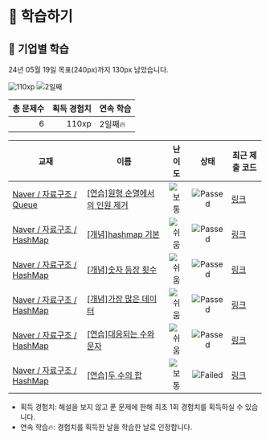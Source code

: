 # 📖 학습하기

## 🚀 기업별 학습
24년 05월 19일 목표(240px)까지 130px 남았습니다.

![110xp](https://img.shields.io/badge/EXP-110xp-%235cb85c.svg?for-the-badge)
![2일째](https://img.shields.io/badge/연속학습-2일째-%23E34F26.svg?for-the-badge)

|총 문제수|획득 경험치|연속 학습|
|---:|---:|---|
6|110xp|2일째🔥|

|교재|이름|난이도|상태|최근 제출 코드|
|---|---|:---:|:---:|---|
|[Naver / 자료구조 / Queue](https://www.codetree.ai/missions?missionId=14)|[[연습]원형 순열에서의 인원 제거](https://www.codetree.ai/missions/14/problems/josephus-permutations)|![보통][medium]|![Passed][passed]|[링크](https://github.com/jeaun80/codetree-TILs/blob/main/240519/%EC%9B%90%ED%98%95%20%EC%88%9C%EC%97%B4%EC%97%90%EC%84%9C%EC%9D%98%20%EC%9D%B8%EC%9B%90%20%EC%A0%9C%EA%B1%B0/josephus-permutations.java)|
|[Naver / 자료구조 / HashMap](https://www.codetree.ai/missions?missionId=14)|[[개념]hashmap 기본](https://www.codetree.ai/missions/14/problems/hashmap-basic)|![쉬움][easy]|![Passed][passed]|[링크](https://github.com/jeaun80/codetree-TILs/blob/main/240519/hashmap%20%EA%B8%B0%EB%B3%B8/hashmap-basic.java)|
|[Naver / 자료구조 / HashMap](https://www.codetree.ai/missions?missionId=14)|[[개념]숫자 등장 횟수](https://www.codetree.ai/missions/14/problems/number-frequency)|![쉬움][easy]|![Passed][passed]|[링크](https://github.com/jeaun80/codetree-TILs/blob/main/240519/%EC%88%AB%EC%9E%90%20%EB%93%B1%EC%9E%A5%20%ED%9A%9F%EC%88%98/number-frequency.java)|
|[Naver / 자료구조 / HashMap](https://www.codetree.ai/missions?missionId=14)|[[개념]가장 많은 데이터](https://www.codetree.ai/missions/14/problems/most-frequent-data)|![쉬움][easy]|![Passed][passed]|[링크](https://github.com/jeaun80/codetree-TILs/blob/main/240519/%EA%B0%80%EC%9E%A5%20%EB%A7%8E%EC%9D%80%20%EB%8D%B0%EC%9D%B4%ED%84%B0/most-frequent-data.java)|
|[Naver / 자료구조 / HashMap](https://www.codetree.ai/missions?missionId=14)|[[연습]대응되는 수와 문자](https://www.codetree.ai/missions/14/problems/corresponding-numbers-and-characters)|![쉬움][easy]|![Passed][passed]|[링크](https://github.com/jeaun80/codetree-TILs/blob/main/240519/%EB%8C%80%EC%9D%91%EB%90%98%EB%8A%94%20%EC%88%98%EC%99%80%20%EB%AC%B8%EC%9E%90/corresponding-numbers-and-characters.java)|
|[Naver / 자료구조 / HashMap](https://www.codetree.ai/missions?missionId=14)|[[연습]두 수의 합](https://www.codetree.ai/missions/14/problems/sum-of-two-num)|![보통][medium]|![Failed][failed]|[링크](https://github.com/jeaun80/codetree-TILs/blob/main/240519/%EB%91%90%20%EC%88%98%EC%9D%98%20%ED%95%A9/sum-of-two-num.java)|


* 획득 경험치: 해설을 보지 않고 푼 문제에 한해 최초 1회 경험치를 획득하실 수 있습니다.
* 연속 학습🔥: 경험치를 획득한 날을 학습한 날로 인정합니다.










[b5]: https://img.shields.io/badge/Bronze_5-%235D3E31.svg
[b4]: https://img.shields.io/badge/Bronze_4-%235D3E31.svg
[b3]: https://img.shields.io/badge/Bronze_3-%235D3E31.svg
[b2]: https://img.shields.io/badge/Bronze_2-%235D3E31.svg
[b1]: https://img.shields.io/badge/Bronze_1-%235D3E31.svg
[s5]: https://img.shields.io/badge/Silver_5-%23394960.svg
[s4]: https://img.shields.io/badge/Silver_4-%23394960.svg
[s3]: https://img.shields.io/badge/Silver_3-%23394960.svg
[s2]: https://img.shields.io/badge/Silver_2-%23394960.svg
[s1]: https://img.shields.io/badge/Silver_1-%23394960.svg
[g5]: https://img.shields.io/badge/Gold_5-%23FFC433.svg
[g4]: https://img.shields.io/badge/Gold_4-%23FFC433.svg
[g3]: https://img.shields.io/badge/Gold_3-%23FFC433.svg
[g2]: https://img.shields.io/badge/Gold_2-%23FFC433.svg
[g1]: https://img.shields.io/badge/Gold_1-%23FFC433.svg
[p5]: https://img.shields.io/badge/Platinum_5-%2376DDD8.svg
[p4]: https://img.shields.io/badge/Platinum_4-%2376DDD8.svg
[p3]: https://img.shields.io/badge/Platinum_3-%2376DDD8.svg
[p2]: https://img.shields.io/badge/Platinum_2-%2376DDD8.svg
[p1]: https://img.shields.io/badge/Platinum_1-%2376DDD8.svg
[passed]: https://img.shields.io/badge/Passed-%23009D27.svg
[failed]: https://img.shields.io/badge/Failed-%23D24D57.svg
[easy]: https://img.shields.io/badge/쉬움-%235cb85c.svg?for-the-badge
[medium]: https://img.shields.io/badge/보통-%23FFC433.svg?for-the-badge
[hard]: https://img.shields.io/badge/어려움-%23D24D57.svg?for-the-badge